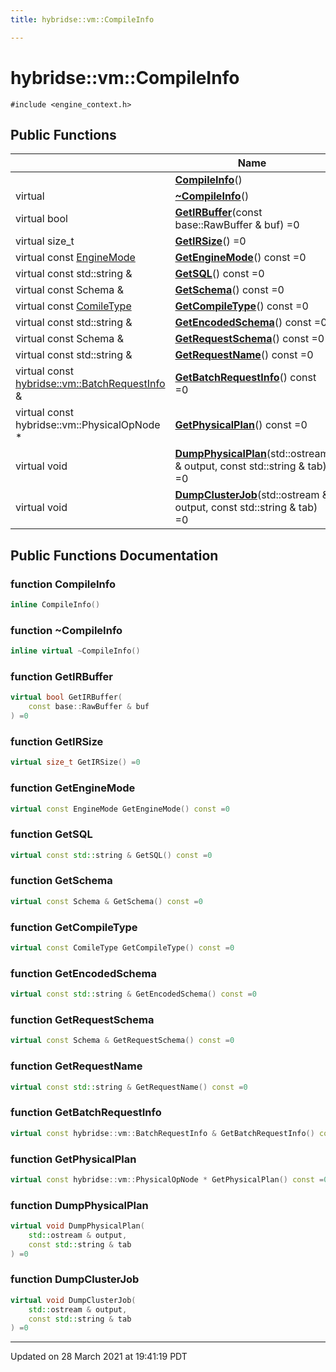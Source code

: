 ```yaml
---
title: hybridse::vm::CompileInfo

---
```


# hybridse::vm::CompileInfo




`#include <engine_context.h>`

## Public Functions

|                | Name           |
| -------------- | -------------- |
| | **[CompileInfo](/hybridse/usage/api/markdown/Classes/classhybridse_1_1vm_1_1_compile_info.md#function-compileinfo)**() |
| virtual | **[~CompileInfo](/hybridse/usage/api/markdown/Classes/classhybridse_1_1vm_1_1_compile_info.md#function-~compileinfo)**() |
| virtual bool | **[GetIRBuffer](/hybridse/usage/api/markdown/Classes/classhybridse_1_1vm_1_1_compile_info.md#function-getirbuffer)**(const base::RawBuffer & buf) =0 |
| virtual size_t | **[GetIRSize](/hybridse/usage/api/markdown/Classes/classhybridse_1_1vm_1_1_compile_info.md#function-getirsize)**() =0 |
| virtual const [EngineMode](/hybridse/usage/api/markdown/Namespaces/namespacehybridse_1_1vm.md#enum-enginemode) | **[GetEngineMode](/hybridse/usage/api/markdown/Classes/classhybridse_1_1vm_1_1_compile_info.md#function-getenginemode)**() const =0 |
| virtual const std::string & | **[GetSQL](/hybridse/usage/api/markdown/Classes/classhybridse_1_1vm_1_1_compile_info.md#function-getsql)**() const =0 |
| virtual const Schema & | **[GetSchema](/hybridse/usage/api/markdown/Classes/classhybridse_1_1vm_1_1_compile_info.md#function-getschema)**() const =0 |
| virtual const [ComileType](/hybridse/usage/api/markdown/Namespaces/namespacehybridse_1_1vm.md#enum-comiletype) | **[GetCompileType](/hybridse/usage/api/markdown/Classes/classhybridse_1_1vm_1_1_compile_info.md#function-getcompiletype)**() const =0 |
| virtual const std::string & | **[GetEncodedSchema](/hybridse/usage/api/markdown/Classes/classhybridse_1_1vm_1_1_compile_info.md#function-getencodedschema)**() const =0 |
| virtual const Schema & | **[GetRequestSchema](/hybridse/usage/api/markdown/Classes/classhybridse_1_1vm_1_1_compile_info.md#function-getrequestschema)**() const =0 |
| virtual const std::string & | **[GetRequestName](/hybridse/usage/api/markdown/Classes/classhybridse_1_1vm_1_1_compile_info.md#function-getrequestname)**() const =0 |
| virtual const [hybridse::vm::BatchRequestInfo](/hybridse/usage/api/markdown/Classes/structhybridse_1_1vm_1_1_batch_request_info.md) & | **[GetBatchRequestInfo](/hybridse/usage/api/markdown/Classes/classhybridse_1_1vm_1_1_compile_info.md#function-getbatchrequestinfo)**() const =0 |
| virtual const hybridse::vm::PhysicalOpNode * | **[GetPhysicalPlan](/hybridse/usage/api/markdown/Classes/classhybridse_1_1vm_1_1_compile_info.md#function-getphysicalplan)**() const =0 |
| virtual void | **[DumpPhysicalPlan](/hybridse/usage/api/markdown/Classes/classhybridse_1_1vm_1_1_compile_info.md#function-dumpphysicalplan)**(std::ostream & output, const std::string & tab) =0 |
| virtual void | **[DumpClusterJob](/hybridse/usage/api/markdown/Classes/classhybridse_1_1vm_1_1_compile_info.md#function-dumpclusterjob)**(std::ostream & output, const std::string & tab) =0 |

## Public Functions Documentation

### function CompileInfo

```cpp
inline CompileInfo()
```


### function ~CompileInfo

```cpp
inline virtual ~CompileInfo()
```


### function GetIRBuffer

```cpp
virtual bool GetIRBuffer(
    const base::RawBuffer & buf
) =0
```


### function GetIRSize

```cpp
virtual size_t GetIRSize() =0
```


### function GetEngineMode

```cpp
virtual const EngineMode GetEngineMode() const =0
```


### function GetSQL

```cpp
virtual const std::string & GetSQL() const =0
```


### function GetSchema

```cpp
virtual const Schema & GetSchema() const =0
```


### function GetCompileType

```cpp
virtual const ComileType GetCompileType() const =0
```


### function GetEncodedSchema

```cpp
virtual const std::string & GetEncodedSchema() const =0
```


### function GetRequestSchema

```cpp
virtual const Schema & GetRequestSchema() const =0
```


### function GetRequestName

```cpp
virtual const std::string & GetRequestName() const =0
```


### function GetBatchRequestInfo

```cpp
virtual const hybridse::vm::BatchRequestInfo & GetBatchRequestInfo() const =0
```


### function GetPhysicalPlan

```cpp
virtual const hybridse::vm::PhysicalOpNode * GetPhysicalPlan() const =0
```


### function DumpPhysicalPlan

```cpp
virtual void DumpPhysicalPlan(
    std::ostream & output,
    const std::string & tab
) =0
```


### function DumpClusterJob

```cpp
virtual void DumpClusterJob(
    std::ostream & output,
    const std::string & tab
) =0
```


-------------------------------

Updated on 28 March 2021 at 19:41:19 PDT